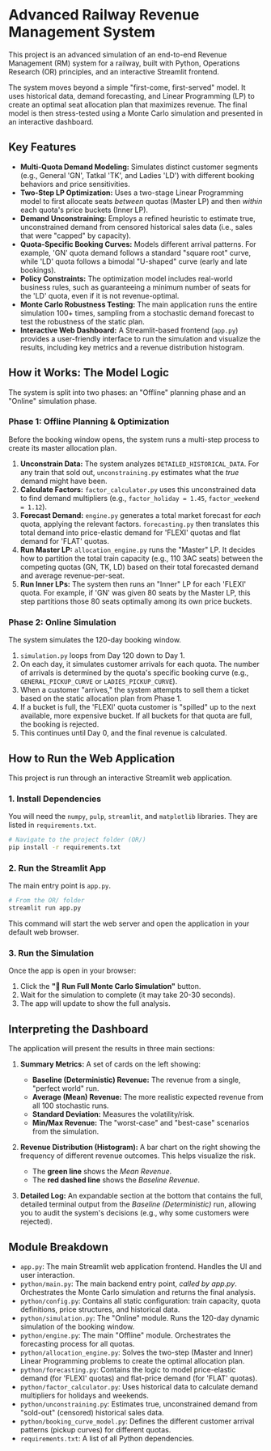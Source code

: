 # Advanced Railway Revenue Management System

This project is an advanced simulation of an end-to-end Revenue Management (RM) system for a railway, built with Python, Operations Research (OR) principles, and an interactive Streamlit frontend.

The system moves beyond a simple "first-come, first-served" model. It uses historical data, demand forecasting, and Linear Programming (LP) to create an optimal seat allocation plan that maximizes revenue. The final model is then stress-tested using a Monte Carlo simulation and presented in an interactive dashboard.

## Key Features

  * **Multi-Quota Demand Modeling:** Simulates distinct customer segments (e.g., General 'GN', Tatkal 'TK', and Ladies 'LD') with different booking behaviors and price sensitivities.
  * **Two-Step LP Optimization:** Uses a two-stage Linear Programming model to first allocate seats *between* quotas (Master LP) and then *within* each quota's price buckets (Inner LP).
  * **Demand Unconstraining:** Employs a refined heuristic to estimate true, unconstrained demand from censored historical sales data (i.e., sales that were "capped" by capacity).
  * **Quota-Specific Booking Curves:** Models different arrival patterns. For example, 'GN' quota demand follows a standard "square root" curve, while 'LD' quota follows a bimodal "U-shaped" curve (early and late bookings).
  * **Policy Constraints:** The optimization model includes real-world business rules, such as guaranteeing a minimum number of seats for the 'LD' quota, even if it is not revenue-optimal.
  * **Monte Carlo Robustness Testing:** The main application runs the entire simulation 100+ times, sampling from a stochastic demand forecast to test the robustness of the static plan.
  * **Interactive Web Dashboard:** A Streamlit-based frontend (`app.py`) provides a user-friendly interface to run the simulation and visualize the results, including key metrics and a revenue distribution histogram.

## How it Works: The Model Logic

The system is split into two phases: an "Offline" planning phase and an "Online" simulation phase.

### Phase 1: Offline Planning & Optimization

Before the booking window opens, the system runs a multi-step process to create its master allocation plan.

1.  **Unconstrain Data:** The system analyzes `DETAILED_HISTORICAL_DATA`. For any train that sold out, `unconstraining.py` estimates what the *true* demand might have been.
2.  **Calculate Factors:** `factor_calculator.py` uses this unconstrained data to find demand multipliers (e.g., `factor_holiday = 1.45`, `factor_weekend = 1.12`).
3.  **Forecast Demand:** `engine.py` generates a total market forecast for *each* quota, applying the relevant factors. `forecasting.py` then translates this total demand into price-elastic demand for 'FLEXI' quotas and flat demand for 'FLAT' quotas.
4.  **Run Master LP:** `allocation_engine.py` runs the "Master" LP. It decides how to partition the total train capacity (e.g., 110 3AC seats) between the competing quotas (GN, TK, LD) based on their total forecasted demand and average revenue-per-seat.
5.  **Run Inner LPs:** The system then runs an "Inner" LP for each 'FLEXI' quota. For example, if 'GN' was given 80 seats by the Master LP, this step partitions those 80 seats optimally among its own price buckets.

### Phase 2: Online Simulation

The system simulates the 120-day booking window.

1.  `simulation.py` loops from Day 120 down to Day 1.
2.  On each day, it simulates customer arrivals for each quota. The number of arrivals is determined by the quota's specific booking curve (e.g., `GENERAL_PICKUP_CURVE` or `LADIES_PICKUP_CURVE`).
3.  When a customer "arrives," the system attempts to sell them a ticket based on the static allocation plan from Phase 1.
4.  If a bucket is full, the 'FLEXI' quota customer is "spilled" up to the next available, more expensive bucket. If all buckets for that quota are full, the booking is rejected.
5.  This continues until Day 0, and the final revenue is calculated.

## How to Run the Web Application

This project is run through an interactive Streamlit web application.

### 1\. Install Dependencies

You will need the `numpy`, `pulp`, `streamlit`, and `matplotlib` libraries. They are listed in `requirements.txt`.

```bash
# Navigate to the project folder (OR/)
pip install -r requirements.txt
```

### 2\. Run the Streamlit App

The main entry point is `app.py`.

```bash
# From the OR/ folder
streamlit run app.py
```

This command will start the web server and open the application in your default web browser.

### 3\. Run the Simulation

Once the app is open in your browser:

1.  Click the **"🚀 Run Full Monte Carlo Simulation"** button.
2.  Wait for the simulation to complete (it may take 20-30 seconds).
3.  The app will update to show the full analysis.

## Interpreting the Dashboard

The application will present the results in three main sections:

1.  **Summary Metrics:** A set of cards on the left showing:

      * **Baseline (Deterministic) Revenue:** The revenue from a single, "perfect world" run.
      * **Average (Mean) Revenue:** The more realistic expected revenue from all 100 stochastic runs.
      * **Standard Deviation:** Measures the volatility/risk.
      * **Min/Max Revenue:** The "worst-case" and "best-case" scenarios from the simulation.

2.  **Revenue Distribution (Histogram):** A bar chart on the right showing the frequency of different revenue outcomes. This helps visualize the risk.

      * The **green line** shows the *Mean Revenue*.
      * The **red dashed line** shows the *Baseline Revenue*.

3.  **Detailed Log:** An expandable section at the bottom that contains the full, detailed terminal output from the *Baseline (Deterministic)* run, allowing you to audit the system's decisions (e.g., why some customers were rejected).

## Module Breakdown

  * `app.py`: The main Streamlit web application frontend. Handles the UI and user interaction.
  * `python/main.py`: The main backend entry point, *called by app.py*. Orchestrates the Monte Carlo simulation and returns the final analysis.
  * `python/config.py`: Contains all static configuration: train capacity, quota definitions, price structures, and historical data.
  * `python/simulation.py`: The "Online" module. Runs the 120-day dynamic simulation of the booking window.
  * `python/engine.py`: The main "Offline" module. Orchestrates the forecasting process for all quotas.
  * `python/allocation_engine.py`: Solves the two-step (Master and Inner) Linear Programming problems to create the optimal allocation plan.
  * `python/forecasting.py`: Contains the logic to model price-elastic demand (for 'FLEXI' quotas) and flat-price demand (for 'FLAT' quotas).
  * `python/factor_calculator.py`: Uses historical data to calculate demand multipliers for holidays and weekends.
  * `python/unconstraining.py`: Estimates true, unconstrained demand from "sold-out" (censored) historical sales data.
  * `python/booking_curve_model.py`: Defines the different customer arrival patterns (pickup curves) for different quotas.
  * `requirements.txt`: A list of all Python dependencies.